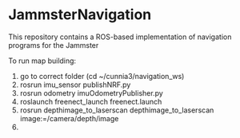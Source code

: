 # JammsterNavigation
This repository contains a ROS-based implementation of navigation programs for the Jammster

To run map building:
1) go to correct folder (cd ~/cunnia3/navigation_ws)
2) rosrun imu_sensor publishNRF.py
3) rosrun odometry imuOdometryPublisher.py
4) roslaunch freenect_launch freenect.launch 
5) rosrun depthimage_to_laserscan depthimage_to_laserscan image:=/camera/depth/image
6) 
